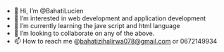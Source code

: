 - 👋 Hi, I’m @BahatiLucien
- 👀 I’m interested in web development and application development
- 🌱 I’m currently learning the jave script and html language 
- 💞️ I’m looking to collaborate on any of the above.
- 📫 How to reach me @bahatizihalirwa078@gmail.com or 0672149934

<!---
BahatiLucien/BahatiLucien is a ✨ special ✨ repository because its `README.md` (this file) appears on your GitHub profile.
You can click the Preview link to take a look at your changes.
--->
